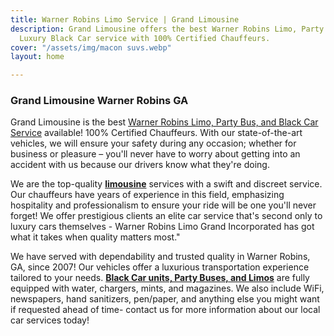 ```yaml
---
title: Warner Robins Limo Service | Grand Limousine
description: Grand Limousine offers the best Warner Robins Limo, Party Buses, and
  Luxury Black Car service with 100% Certified Chauffeurs.
cover: "/assets/img/macon suvs.webp"
layout: home

---
```

### **Grand Limousine Warner Robins GA**

Grand Limousine is the best [Warner Robins Limo, Party Bus, and Black Car Service](https://www.grandlimowarner-robins.com/ "Warner robins limousine, party bus, black car service") available! 100% Certified Chauffeurs. With our state-of-the-art vehicles, we will ensure your safety during any occasion; whether for business or pleasure – you'll never have to worry about getting into an accident with us because our drivers know what they're doing.

We are the top-quality [**limousine**](https://www.grandlimowarner-robins.com/ "Limousine warner robins") services with a swift and discreet service. Our chauffeurs have years of experience in this field, emphasizing hospitality and professionalism to ensure your ride will be one you'll never forget! We offer prestigious clients an elite car service that's second only to luxury cars themselves - Warner Robins Limo Grand Incorporated has got what it takes when quality matters most."

We have served with dependability and trusted quality in Warner Robins, GA, since 2007! Our vehicles offer a luxurious transportation experience tailored to your needs. [**Black Car units, Party Buses, and Limos**](https://www.grandlimowarner-robins.com/ "warner robins black car, party buses, limousines") are fully equipped with water, chargers, mints, and magazines. We also include WiFi, newspapers, hand sanitizers, pen/paper, and anything else you might want if requested ahead of time- contact us for more information about our local car services today!